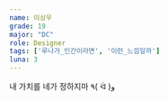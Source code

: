 ```yaml
---
name: 이상우
grade: 19
major: "DC"
role: Designer
tags: ['루나가_인간이라면', '이런_느낌일까']
luna: 3
---
```

내 가치를 네가 정하지마 ٩( ᐛ )و